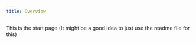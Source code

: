 ```yaml
---
title: Overview
---
```


This is the start page (It might be a good idea to just use the readme file for this)
